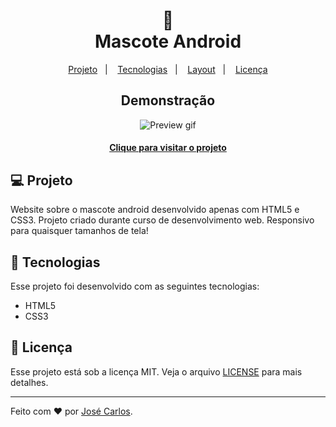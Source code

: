 
<h1 align="center">🔗<br>Mascote Android </h1>

<p align="center">
<a href="#-projeto">Projeto</a>&nbsp;&nbsp;&nbsp;|&nbsp;&nbsp;&nbsp;
  <a href="#-tecnologias">Tecnologias</a>&nbsp;&nbsp;&nbsp;|&nbsp;&nbsp;&nbsp;
  <a href="#-layout">Layout</a>&nbsp;&nbsp;&nbsp;|&nbsp;&nbsp;&nbsp;
  <a href="#-licença">Licença</a>
</p>

<h2 align="center">Demonstração</h2>


<div align="center"><img src="https://media.giphy.com/media/MIc7Q4ugmNVS9MXxxl/giphy.gif" alt="Preview gif"></div>

<h4 align="center"><a href="https://carlos3274.github.io/Site-android-mascote/">Clique para visitar o projeto</a></h4>

## 💻 Projeto

Website sobre o mascote android desenvolvido apenas com HTML5 e CSS3. Projeto criado durante curso de desenvolvimento web. Responsivo para quaisquer tamanhos de tela!

## 🚀 Tecnologias

Esse projeto foi desenvolvido com as seguintes tecnologias:

- HTML5
- CSS3

## 📝 Licença

Esse projeto está sob a licença MIT. Veja o arquivo [LICENSE](LICENSE) para mais detalhes.

---

Feito com ♥ por [José Carlos](https://www.linkedin.com/in/zecapontes/).
